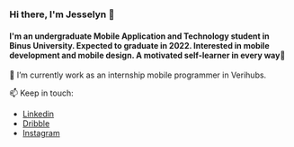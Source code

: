 ### Hi there, I'm Jesselyn 👋
#### I'm an undergraduate Mobile Application and Technology student in Binus University. Expected to graduate in 2022. Interested in mobile development and mobile design. A motivated self-learner in every way🌸

🔭 I’m currently work as an internship mobile programmer in Verihubs.

📫 Keep in touch:
 - [Linkedin](https://www.linkedin.com/in/jesselyn-hartandi-8b32851a3/)
 - [Dribble](https://dribbble.com/javeline)
 - [Instagram](https://www.instagram.com/jesselynhartand/)
 
